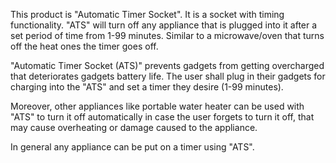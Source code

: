 This product is "Automatic Timer Socket". It is a socket with timing functionality. "ATS" will turn off any appliance that is plugged into it after a set period of time from 1-99 minutes. Similar to a microwave/oven that turns off the heat ones the timer goes off.

"Automatic Timer Socket (ATS)" prevents gadgets from getting overcharged that deteriorates gadgets battery life.
The user shall plug in their gadgets for charging into the "ATS" and set a timer they desire (1-99 minutes). 

Moreover, other appliances like portable water heater can be used with "ATS" to turn it off automatically in case the user forgets to turn it off, that may cause overheating or damage caused to the appliance.

In general any appliance can be put on a timer using "ATS".
